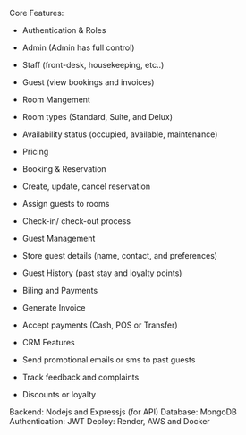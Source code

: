 Core Features:
- Authentication & Roles
 - Admin (Admin has full control)
 - Staff (front-desk, housekeeping, etc..)
 - Guest (view bookings and invoices)

- Room Mangement
 - Room types (Standard, Suite, and Delux)
 - Availability status (occupied, available, maintenance)
 - Pricing

- Booking & Reservation
 - Create, update, cancel reservation
 - Assign guests to rooms
 - Check-in/ check-out process

- Guest Management
 - Store guest details (name, contact, and preferences)
 - Guest History (past stay and loyalty points)

- Biling and Payments
 - Generate Invoice
 - Accept payments (Cash, POS or Transfer)

- CRM Features
 - Send promotional emails or sms to past guests
 - Track feedback and complaints
 - Discounts or loyalty

Backend: Nodejs and Expressjs (for API)
Database: MongoDB
Authentication: JWT
Deploy: Render, AWS and Docker